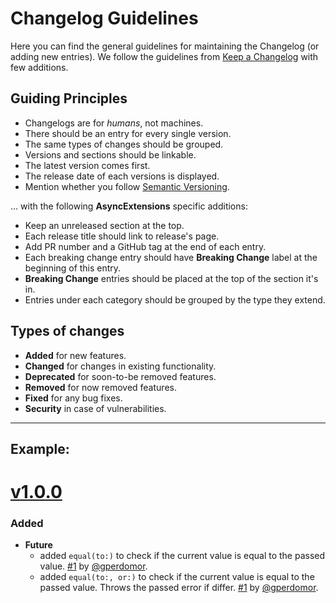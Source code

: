 # Changelog Guidelines

Here you can find the general guidelines for maintaining the Changelog (or adding new entries). We follow the guidelines from [Keep a Changelog](http://keepachangelog.com/en/1.0.0/) with few additions.

## Guiding Principles

* Changelogs are for _humans_, not machines.
* There should be an entry for every single version.
* The same types of changes should be grouped.
* Versions and sections should be linkable.
* The latest version comes first.
* The release date of each versions is displayed.
* Mention whether you follow [Semantic Versioning](http://semver.org/spec/v2.0.0.html).

... with the following **AsyncExtensions** specific additions:

* Keep an unreleased section at the top.
* Each release title should link to release's page.
* Add PR number and a GitHub tag at the end of each entry.
* Each breaking change entry should have **Breaking Change** label at the beginning of this entry.
* **Breaking Change** entries should be placed at the top of the section it's in.
* Entries under each category should be grouped by the type they extend.

## Types of changes

* **Added** for new features.
* **Changed** for changes in existing functionality.
* **Deprecated** for soon-to-be removed features.
* **Removed** for now removed features.
* **Fixed** for any bug fixes.
* **Security** in case of vulnerabilities.

---

## Example:

# [v1.0.0](https://github.com/vapor-community/async-extensions/releases/tag/1.0.0)

### Added

* **Future**
  * added `equal(to:)` to check if the current value is equal to the passed value. [#1](https://github.com/vapor-community/async-extensions/pull/1) by [@gperdomor](https://github.com/gperdomor).
  * added `equal(to:, or:)` to check if the current value is equal to the passed value. Throws the passed error if differ. [#1](https://github.com/vapor-community/async-extensions/pull/1) by [@gperdomor](https://github.com/gperdomor).
